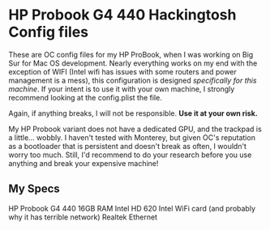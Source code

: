 
# HP Probook G4 440 Hackingtosh Config files

These are OC config files for my HP ProBook, when I was working on Big Sur for Mac OS development. Nearly everything works on my end with the exception of WIFI (Intel wifi has issues with some routers and power management is a mess), this configuration is designed *specifically for this machine*. If your intent is to use it with your own machine, I strongly recommend looking at the config.plist  the file.

Again, if anything breaks, I will not be responsible. **Use it at your own risk.**

My HP Probook variant does not have a dedicated GPU, and the trackpad is a little... wobbly. I haven't tested with Monterey, but given OC's reputation as a bootloader that is persistent and doesn't break as often, I wouldn't worry too much. Still, I'd recommend to do your research before you use anything and break your expensive machine!


## My Specs
HP Probook G4 440
16GB RAM
Intel HD 620
Intel WiFi card (and probably why it has terrible network)
Realtek Ethernet
